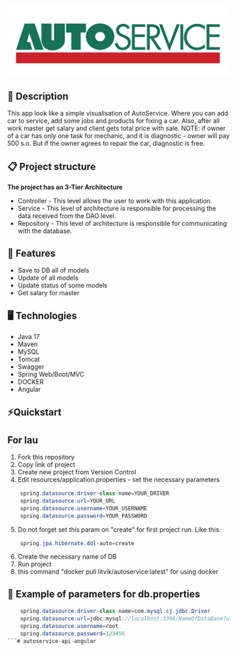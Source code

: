 <div id="header" align="center">
  <img src="autoservice-logo.png" width="500"/>
</div>

## 📖 Description
This app look like a simple visualisation of AutoService. 
Where you can add car to service, add some jobs and products for fixing a car.
Also, after all work master get salary and client gets total price with sale.
NOTE: if owner of a car has only one task for mechanic, and it is diagnostic - owner will pay 500 s.o.
But if the owner agrees to repair the car, diagnostic is free.
 
## 📋 Project structure
**The project has an 3-Tier Architecture**
- Controller - This level allows the user to work with this application.
- Service - This level of architecture is responsible for processing the data received from the DAO level.
- Repository - This level of architecture is responsible for communicating with the database.

## 🎯 Features
- Save to DB all of models
- Update of all models
- Update status of some models
- Get salary for master

## 🖥️ Technologies
- Java 17
- Maven
- MySQL
- Tomcat
- Swagger
- Spring Web/Boot/MVC
- DOCKER
- Angular

## ⚡️Quickstart
## For lau
1. Fork this repository
2. Copy link of project
3. Create new project from Version Control
4. Edit resources/application.properties - set the necessary parameters
``` java
    spring.datasource.driver-class-name=YOUR_DRIVER
    spring.datasource.url=YOUR_URL
    spring.datasource.username=YOUR_USERNAME
    spring.datasource.password=YOUR_PASSWORD
```
5. Do not forget set this param on "create" for first project run. Like this: 
``` java
    spring.jpa.hibernate.ddl-auto=create
```
6. Create the necessary name of DB
7. Run project
8. this command "docker pull litvik/autoservice:latest" for using docker

## 👀 Example of parameters for db.properties
``` java
    spring.datasource.driver-class-name=com.mysql.cj.jdbc.Driver
    spring.datasource.url=jdbc:mysql://localhost:3306/NameOfDataBase?useUnicode=true&serverTimezone=UTC
    spring.datasource.username=root
    spring.datasource.password=123456
```# autoservice-api-angular
